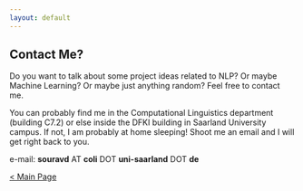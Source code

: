 ```yaml
---
layout: default
---
```


## Contact Me?

Do you want to talk about some project ideas related to NLP? Or maybe Machine Learning? Or maybe just anything random? Feel free to contact me.


You can probably find me in the Computational Linguistics department (building C7.2) or else inside the DFKI building in Saarland University campus. If not, I am probably at home sleeping! Shoot me an email and I will get right back to you.


e-mail: __souravd__ AT __coli__ DOT __uni-saarland__ DOT __de__

[< Main Page](./)
